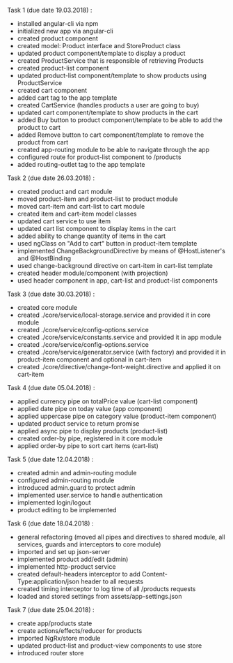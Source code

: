 Task 1 (due date 19.03.2018) :
- installed angular-cli via npm
- initialized new app via angular-cli
- created product component
- created model: Product interface and StoreProduct class
- updated product component/template to display a product
- created ProductService that is responsible of retrieving Products
- created product-list component
- updated product-list component/template to show products using ProductService
- created cart component
- added cart tag to the app template
- created CartService (handles products a user are going to buy)
- updated cart component/template to show products in the cart
- added Buy button to product component/template to be able to add the product to cart
- added Remove button to cart component/template to remove the product from cart
- created app-routing module to be able to navigate through the app
- configured route for product-list component to /products
- added routing-outlet tag to the app template 

Task 2 (due date 26.03.2018) :
- created product and cart module
- moved product-item and product-list to product module
- moved cart-item and cart-list to cart module
- created item and cart-item model classes
- updated cart service to use item
- updated cart list component to display items in the cart
- added ability to change quantity of items in the cart
- used ngClass on "Add to cart" button in product-item template
- implemented ChangeBackgroundDirective by means of @HostListener's and @HostBinding
- used change-background directive on cart-item in cart-list template
- created header module/component (with projection)
- used header component in  app, cart-list and product-list components

Task 3 (due date 30.03.2018) :
- created core module
- created ./core/service/local-storage.service and provided it in core module
- created ./core/service/config-options.service
- created ./core/service/constants.service and provided it in app module
- created ./core/service/config-options.service
- created ./core/service/generator.service (with factory) 
    and provided it in product-item component
    and optional in cart-item
- created ./core/directive/change-font-weight.directive and applied it on cart-item 

Task 4 (due date 05.04.2018) :
- applied currency pipe on totalPrice value (cart-list component)
- applied date pipe on today value (app component)
- applied uppercase pipe on category value (product-item component)
- updated product service to return promise
- applied async pipe to display products (product-list)
- created order-by pipe, registered in it core module
- applied order-by pipe to sort cart items (cart-list)

Task 5 (due date 12.04.2018) :
- created admin and admin-routing module
- configured admin-routing module
- introduced admin.guard to protect admin
- implemented user.service to handle authentication
- implemented login/logout
- product editing to be implemented

Task 6 (due date 18.04.2018) :
- general refactoring (moved all pipes and directives to shared module, 
    all services, guards and interceptors to core module)
- imported and set up json-server
- implemented product add/edit (admin)
- implemented http-product service
- created default-headers interceptor to add Content-Type:application/json header to all requests
- created timing interceptor to log time of all /products requests
- loaded and stored settings from assets/app-settings.json

Task 7 (due date 25.04.2018) :
- create app/products state
- create actions/effects/reducer for products
- imported NgRx/store module
- updated product-list and product-view components to use store
- introduced router store
